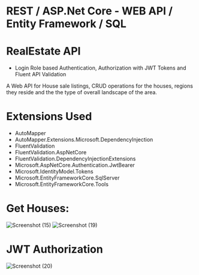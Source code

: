 # REST / ASP.Net Core - WEB API / Entity Framework / SQL
# RealEstate API  
* Login Role based Authentication, Authorization with JWT Tokens and Fluent API Validation

A Web API for House sale listings, CRUD operations for the houses, regions they reside and the the type of overall landscape of the area. 

# Extensions Used
* AutoMapper
* AutoMapper.Extensions.Microsoft.DependencyInjection
* FluentValidation
* FluentValidation.AspNetCore
* FluentValidation.DependencyInjectionExtensions
* Microsoft.AspNetCore.Authentication.JwtBearer
* Microsoft.IdentityModel.Tokens
* Microsoft.EntityFrameworkCore.SqlServer
* Microsoft.EntityFrameworkCore.Tools
# Get Houses:
![Screenshot (15)](https://user-images.githubusercontent.com/114370453/196034747-89532292-c4f9-471a-8759-bcf1fd9988f5.png)
![Screenshot (19)](https://user-images.githubusercontent.com/114370453/196084548-bf3d9914-ddb5-48f9-85ac-3d30a4c5f2e4.png)
# JWT Authorization
![Screenshot (20)](https://user-images.githubusercontent.com/114370453/196084775-f81e13c5-6287-46f4-921e-6922f54a9edf.png)

